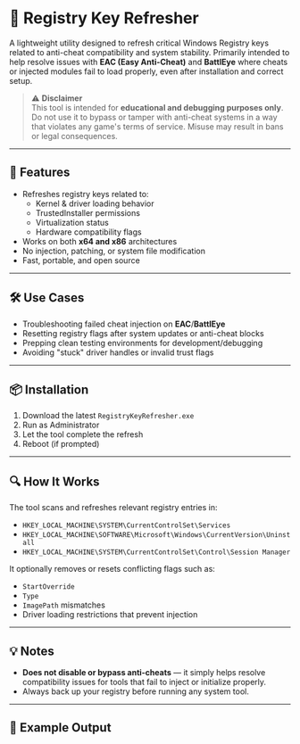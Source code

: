 # 🧰 Registry Key Refresher

A lightweight utility designed to refresh critical Windows Registry keys related to anti-cheat compatibility and system stability. Primarily intended to help resolve issues with **EAC (Easy Anti-Cheat)** and **BattlEye** where cheats or injected modules fail to load properly, even after installation and correct setup.

> ⚠️ **Disclaimer**  
> This tool is intended for **educational and debugging purposes only**. Do not use it to bypass or tamper with anti-cheat systems in a way that violates any game's terms of service. Misuse may result in bans or legal consequences.

---

## 🚀 Features

- Refreshes registry keys related to:
  - Kernel & driver loading behavior
  - TrustedInstaller permissions
  - Virtualization status
  - Hardware compatibility flags
- Works on both **x64 and x86** architectures
- No injection, patching, or system file modification
- Fast, portable, and open source

---

## 🛠️ Use Cases

- Troubleshooting failed cheat injection on **EAC**/**BattlEye**
- Resetting registry flags after system updates or anti-cheat blocks
- Prepping clean testing environments for development/debugging
- Avoiding "stuck" driver handles or invalid trust flags

---

## 📦 Installation

1. Download the latest `RegistryKeyRefresher.exe`
2. Run as Administrator
3. Let the tool complete the refresh
4. Reboot (if prompted)

---

## 🔍 How It Works

The tool scans and refreshes relevant registry entries in:

- `HKEY_LOCAL_MACHINE\SYSTEM\CurrentControlSet\Services`
- `HKEY_LOCAL_MACHINE\SOFTWARE\Microsoft\Windows\CurrentVersion\Uninstall`
- `HKEY_LOCAL_MACHINE\SYSTEM\CurrentControlSet\Control\Session Manager`

It optionally removes or resets conflicting flags such as:

- `StartOverride`
- `Type`
- `ImagePath` mismatches
- Driver loading restrictions that prevent injection

---

## 💡 Notes

- **Does not disable or bypass anti-cheats** — it simply helps resolve compatibility issues for tools that fail to inject or initialize properly.
- Always back up your registry before running any system tool.

---

## 🧪 Example Output

